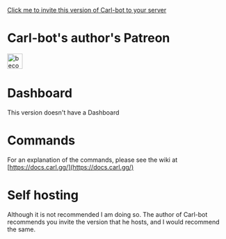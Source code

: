 [Click me to invite this version of Carl-bot to your server](https://discord.com/oauth2/authorize?client_id=831827941918900226&scope=bot&permissions=8589934591)

# Carl-bot's author's Patreon

<a href="https://www.patreon.com/bePatron?u=11251319"><img alt="become a patron of Carl" src="https://c5.patreon.com/external/logo/become_a_patron_button.png" height="35px"></a>

# Dashboard

This version doesn't have a Dashboard

# Commands

For an explanation of the commands, please see the wiki at [https://docs.carl.gg/](https://docs.carl.gg/)

# Self hosting

Although it is not recommended I am doing so. The author of Carl-bot recommends you invite the version that he hosts, and I would recommend the same.
